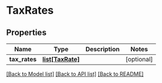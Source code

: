 # TaxRates

## Properties
Name | Type | Description | Notes
------------ | ------------- | ------------- | -------------
**tax_rates** | [**list[TaxRate]**](TaxRate.md) |  | [optional] 

[[Back to Model list]](../README.md#documentation-for-models) [[Back to API list]](../README.md#documentation-for-api-endpoints) [[Back to README]](../README.md)


